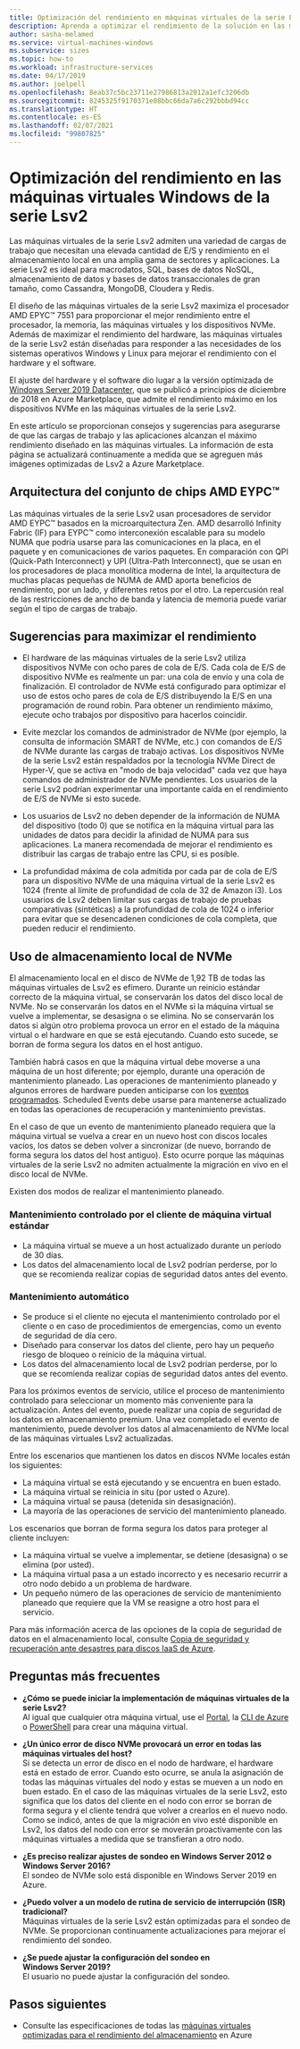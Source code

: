 ```yaml
---
title: Optimización del rendimiento en máquinas virtuales de la serie Lsv2 de Azure
description: Aprenda a optimizar el rendimiento de la solución en las máquinas virtuales de la serie Lsv2 mediante un ejemplo de Windows.
author: sasha-melamed
ms.service: virtual-machines-windows
ms.subservice: sizes
ms.topic: how-to
ms.workload: infrastructure-services
ms.date: 04/17/2019
ms.author: joelpell
ms.openlocfilehash: 8eab37c5bc23711e27986813a2012a1efc3206db
ms.sourcegitcommit: 8245325f9170371e08bbc66da7a6c292bbbd94cc
ms.translationtype: HT
ms.contentlocale: es-ES
ms.lasthandoff: 02/07/2021
ms.locfileid: "99807825"
---
```

# <a name="optimize-performance-on-the-lsv2-series-windows-virtual-machines"></a>Optimización del rendimiento en las máquinas virtuales Windows de la serie Lsv2

Las máquinas virtuales de la serie Lsv2 admiten una variedad de cargas de trabajo que necesitan una elevada cantidad de E/S y rendimiento en el almacenamiento local en una amplia gama de sectores y aplicaciones.  La serie Lsv2 es ideal para macrodatos, SQL, bases de datos NoSQL, almacenamiento de datos y bases de datos transaccionales de gran tamaño, como Cassandra, MongoDB, Cloudera y Redis.

El diseño de las máquinas virtuales de la serie Lsv2 maximiza el procesador AMD EPYC™ 7551 para proporcionar el mejor rendimiento entre el procesador, la memoria, las máquinas virtuales y los dispositivos NVMe. Además de maximizar el rendimiento del hardware, las máquinas virtuales de la serie Lsv2 están diseñadas para responder a las necesidades de los sistemas operativos Windows y Linux para mejorar el rendimiento con el hardware y el software.

El ajuste del hardware y el software dio lugar a la versión optimizada de [Windows Server 2019 Datacenter](https://www.microsoft.com/cloud-platform/windows-server-pricing), que se publicó a principios de diciembre de 2018 en Azure Marketplace, que admite el rendimiento máximo en los dispositivos NVMe en las máquinas virtuales de la serie Lsv2.

En este artículo se proporcionan consejos y sugerencias para asegurarse de que las cargas de trabajo y las aplicaciones alcanzan el máximo rendimiento diseñado en las máquinas virtuales. La información de esta página se actualizará continuamente a medida que se agreguen más imágenes optimizadas de Lsv2 a Azure Marketplace.

## <a name="amd-eypc-chipset-architecture"></a>Arquitectura del conjunto de chips AMD EYPC™

Las máquinas virtuales de la serie Lsv2 usan procesadores de servidor AMD EYPC™ basados en la microarquitectura Zen. AMD desarrolló Infinity Fabric (IF) para EYPC™ como interconexión escalable para su modelo NUMA que podría usarse para las comunicaciones en la placa, en el paquete y en comunicaciones de varios paquetes. En comparación con QPI (Quick-Path Interconnect) y UPI (Ultra-Path Interconnect), que se usan en los procesadores de placa monolítica moderna de Intel, la arquitectura de muchas placas pequeñas de NUMA de AMD aporta beneficios de rendimiento, por un lado, y diferentes retos por el otro. La repercusión real de las restricciones de ancho de banda y latencia de memoria puede variar según el tipo de cargas de trabajo.

## <a name="tips-for-maximizing-performance"></a>Sugerencias para maximizar el rendimiento

* El hardware de las máquinas virtuales de la serie Lsv2 utiliza dispositivos NVMe con ocho pares de cola de E/S. Cada cola de E/S de dispositivo NVMe es realmente un par: una cola de envío y una cola de finalización. El controlador de NVMe está configurado para optimizar el uso de estos ocho pares de cola de E/S distribuyendo la E/S en una programación de round robin. Para obtener un rendimiento máximo, ejecute ocho trabajos por dispositivo para hacerlos coincidir.

* Evite mezclar los comandos de administrador de NVMe (por ejemplo, la consulta de información SMART de NVMe, etc.) con comandos de E/S de NVMe durante las cargas de trabajo activas. Los dispositivos NVMe de la serie Lsv2 están respaldados por la tecnología NVMe Direct de Hyper-V, que se activa en "modo de baja velocidad" cada vez que haya comandos de administrador de NVMe pendientes. Los usuarios de la serie Lsv2 podrían experimentar una importante caída en el rendimiento de E/S de NVMe si esto sucede.

* Los usuarios de Lsv2 no deben depender de la información de NUMA del dispositivo (todo 0) que se notifica en la máquina virtual para las unidades de datos para decidir la afinidad de NUMA para sus aplicaciones. La manera recomendada de mejorar el rendimiento es distribuir las cargas de trabajo entre las CPU, si es posible. 

* La profundidad máxima de cola admitida por cada par de cola de E/S para un dispositivo NVMe de una máquina virtual de la serie Lsv2 es 1024 (frente al límite de profundidad de cola de 32 de Amazon i3). Los usuarios de Lsv2 deben limitar sus cargas de trabajo de pruebas comparativas (sintéticas) a la profundidad de cola de 1024 o inferior para evitar que se desencadenen condiciones de cola completa, que pueden reducir el rendimiento.

## <a name="utilizing-local-nvme-storage"></a>Uso de almacenamiento local de NVMe

El almacenamiento local en el disco de NVMe de 1,92 TB de todas las máquinas virtuales de Lsv2 es efímero. Durante un reinicio estándar correcto de la máquina virtual, se conservarán los datos del disco local de NVMe. No se conservarán los datos en el NVMe si la máquina virtual se vuelve a implementar, se desasigna o se elimina. No se conservarán los datos si algún otro problema provoca un error en el estado de la máquina virtual o el hardware en que se está ejecutando. Cuando esto sucede, se borran de forma segura los datos en el host antiguo.

También habrá casos en que la máquina virtual debe moverse a una máquina de un host diferente; por ejemplo, durante una operación de mantenimiento planeado. Las operaciones de mantenimiento planeado y algunos errores de hardware pueden anticiparse con los [eventos programados](scheduled-events.md). Scheduled Events debe usarse para mantenerse actualizado en todas las operaciones de recuperación y mantenimiento previstas.

En el caso de que un evento de mantenimiento planeado requiera que la máquina virtual se vuelva a crear en un nuevo host con discos locales vacíos, los datos se deben volver a sincronizar (de nuevo, borrando de forma segura los datos del host antiguo). Esto ocurre porque las máquinas virtuales de la serie Lsv2 no admiten actualmente la migración en vivo en el disco local de NVMe.

Existen dos modos de realizar el mantenimiento planeado.

### <a name="standard-vm-customer-controlled-maintenance"></a>Mantenimiento controlado por el cliente de máquina virtual estándar

- La máquina virtual se mueve a un host actualizado durante un período de 30 días.
- Los datos del almacenamiento local de Lsv2 podrían perderse, por lo que se recomienda realizar copias de seguridad datos antes del evento.

### <a name="automatic-maintenance"></a>Mantenimiento automático

- Se produce si el cliente no ejecuta el mantenimiento controlado por el cliente o en caso de procedimientos de emergencias, como un evento de seguridad de día cero.
- Diseñado para conservar los datos del cliente, pero hay un pequeño riesgo de bloqueo o reinicio de la máquina virtual.
- Los datos del almacenamiento local de Lsv2 podrían perderse, por lo que se recomienda realizar copias de seguridad datos antes del evento.

Para los próximos eventos de servicio, utilice el proceso de mantenimiento controlado para seleccionar un momento más conveniente para la actualización. Antes del evento, puede realizar una copia de seguridad de los datos en almacenamiento premium. Una vez completado el evento de mantenimiento, puede devolver los datos al almacenamiento de NVMe local de las máquinas virtuales Lsv2 actualizadas.

Entre los escenarios que mantienen los datos en discos NVMe locales están los siguientes:

- La máquina virtual se está ejecutando y se encuentra en buen estado.
- La máquina virtual se reinicia in situ (por usted o Azure).
- La máquina virtual se pausa (detenida sin desasignación).
- La mayoría de las operaciones de servicio del mantenimiento planeado.

Los escenarios que borran de forma segura los datos para proteger al cliente incluyen:

- La máquina virtual se vuelve a implementar, se detiene (desasigna) o se elimina (por usted).
- La máquina virtual pasa a un estado incorrecto y es necesario recurrir a otro nodo debido a un problema de hardware.
- Un pequeño número de las operaciones de servicio de mantenimiento planeado que requiere que la VM se reasigne a otro host para el servicio.

Para más información acerca de las opciones de la copia de seguridad de datos en el almacenamiento local, consulte [Copia de seguridad y recuperación ante desastres para discos IaaS de Azure](../backup-and-disaster-recovery-for-azure-iaas-disks.md).

## <a name="frequently-asked-questions"></a>Preguntas más frecuentes

* **¿Cómo se puede iniciar la implementación de máquinas virtuales de la serie Lsv2?**  
   Al igual que cualquier otra máquina virtual, use el [Portal](quick-create-portal.md), la [CLI de Azure](quick-create-cli.md) o [PowerShell](quick-create-powershell.md) para crear una máquina virtual.

* **¿Un único error de disco NVMe provocará un error en todas las máquinas virtuales del host?**  
   Si se detecta un error de disco en el nodo de hardware, el hardware está en estado de error. Cuando esto ocurre, se anula la asignación de todas las máquinas virtuales del nodo y estas se mueven a un nodo en buen estado. En el caso de las máquinas virtuales de la serie Lsv2, esto significa que los datos del cliente en el nodo con error se borran de forma segura y el cliente tendrá que volver a crearlos en el nuevo nodo. Como se indicó, antes de que la migración en vivo esté disponible en Lsv2, los datos del nodo con error se moverán proactivamente con las máquinas virtuales a medida que se transfieran a otro nodo.

* **¿Es preciso realizar ajustes de sondeo en Windows Server 2012 o Windows Server 2016?**  
   El sondeo de NVMe solo está disponible en Windows Server 2019 en Azure.  

* **¿Puedo volver a un modelo de rutina de servicio de interrupción (ISR) tradicional?**  
   Máquinas virtuales de la serie Lsv2 están optimizadas para el sondeo de NVMe. Se proporcionan continuamente actualizaciones para mejorar el rendimiento del sondeo.

* **¿Se puede ajustar la configuración del sondeo en Windows Server 2019?**  
   El usuario no puede ajustar la configuración del sondeo.
   
## <a name="next-steps"></a>Pasos siguientes

* Consulte las especificaciones de todas las [máquinas virtuales optimizadas para el rendimiento del almacenamiento](../sizes-storage.md) en Azure
